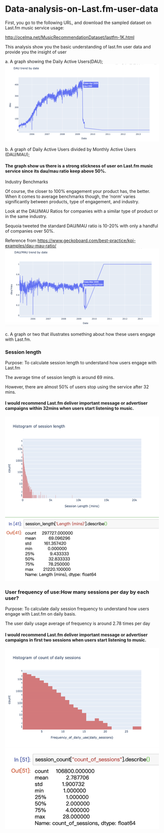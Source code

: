 # Data-analysis-on-Last.fm-user-data

First, you go to the following URL, and download the sampled dataset on Last.fm music service usage:

http://ocelma.net/MusicRecommendationDataset/lastfm-1K.html

This analysis show you the basic understanding of last.fm user data and provide you the insight of user

a. A graph showing the Daily Active Users(DAU);
![image](https://github.com/jazzsun000/Data-analysis-on-Last.fm-user-data/blob/master/data%20visualization/DAU%20trend%20by%20date.png)


b. A graph of Daily Active Users divided by Monthly Active Users (DAU/MAU);

#### The graph show us there is a strong stickness of user on Last.fm music service since its dau/mau ratio keep above 50%.

Industry Benchmarks

Of course, the closer to 100% engagement your product has, the better. When it comes to average benchmarks though, the ‘norm’ varies significantly between  products, type of engagement, and industry. 

Look at the DAU/MAU Ratios for companies with a similar type of product or in the same industry.

Sequoia tweeted the standard DAU/MAU ratio is 10-20% with only a handful of companies over 50%.

Reference from https://www.geckoboard.com/best-practice/kpi-examples/dau-mau-ratio/
![DAU/MAU](https://github.com/jazzsun000/Data-analysis-on-Last.fm-user-data/blob/master/data%20visualization/DAU:MAU%20trend%20by%20date.png)


c. A graph or two that illustrates something about how these users engage with Last.fm.

### Session length

Purpose: To calculate session length to understand how users engage with Last.fm

The average time of session length is around 69 mins.

However, there are almost 50% of users stop using the service after 32 mins. 

#### I would recommend Last.fm deliver important message or advertiser campaigns within 32mins when users start listening to music.

![Histogram of session length](https://github.com/jazzsun000/Data-analysis-on-Last.fm-user-data/blob/master/data%20visualization/Histogram%20of%20session%20length.png)
![Descriptive statistic of session length](https://github.com/jazzsun000/Data-analysis-on-Last.fm-user-data/blob/master/data%20visualization/Descriptive%20statistic%20of%20session%20length.png)


### User frequency of use:How many sessions per day by each user?

Purpose: To calculate daily session frequency to understand how users engage with Last.fm on daily basis.

The user daily usage average of frequency is around 2.78 times per day

#### I would recommend Last.fm deliver important message or advertiser campaigns in first two sessions when users start listening to music.

![Histogram of count of daily sessions](https://github.com/jazzsun000/Data-analysis-on-Last.fm-user-data/blob/master/data%20visualization/Histogram%20of%20count%20of%20daily%20sessions.png)
![Descriptive statistic of daily session](https://github.com/jazzsun000/Data-analysis-on-Last.fm-user-data/blob/master/data%20visualization/Descriptive%20statistic%20of%20daily%20session%20.png)
